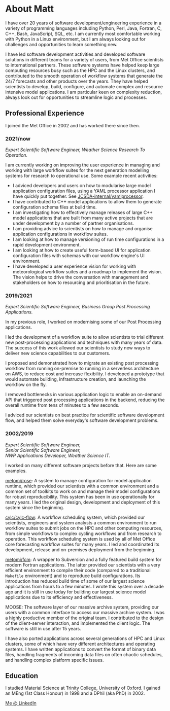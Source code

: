 # About Matt

I have over 20 years of software development/engineering experience in a variety
of programming languages including Python, Perl, Java, Fortran, C, C++, Bash,
JavaScript, SQL, etc. I am currently most comfortable working with Python in a
Linux environment, but I am always looking out for challenges and
opportunities to learn something new.

I have led software development activities and developed software solutions
in different teams for a variety of users, from Met Office scientists to
international partners. These software systems have helped keep large computing
resources busy such as the HPC and the Linux clusters, and contributed to the
smooth operation of workflow systems that generate the 24/7 forecasts and other
products over the years. They have helped scientists to develop, build, configure,
and automate complex and resource intensive model applications. I am particular
keen on complexity reduction, always look out for opportunities to streamline
logic and processes.

## Professional Experience

I joined the Met Office in 2002 and has worked there since then.

### 2021/now

*Expert Scientific Software Engineer, Weather Science Research To Operation.*

I am currently working on improving the user experience in managing
and working with large workflow suites for the next generation modelling
systems for research to operational use. Some example recent activities:

- I adviced developers and users on how to modularise large model application
  configuration files, using a YAML processor application I have quickly put
  together.
  See [JCSDA-internal/yamlprocessor](https://github.com/JCSDA-internal/yamlprocessor/).
- I have contributed to C++ model applications to allow them to generate
  configuration schema files at build time.
- I am investigating how to effectively manage releases of large C++ model applications
  that are built from many active projects that are under development by a
  number of partner organisations.
- I am providing advice to scientists on how to manage and organise
  application configurations in workflow suites.
- I am looking at how to manage versioning of run time configurations in a
  rapid development environment.
- I am looking at how to create useful form-based UI for application
  configuration files with schemas with our workflow engine's UI environment.
- I have developed a user experience vision for working with meteorological
  workflow suites and a roadmap to implement the vision. The vision helps to
  drive the conversation with management and stakeholders on how to resourcing
  and prioritisation in the future.

### 2019/2021

*Expert Scientific Software Engineer, Business Group Post Processing Applications.*

In my previous role, I worked on modernising some of our Post
Processing applications.

I led the development of a workflow suite to allow scientists to trial
different new post-processing applications and techniques with many years of
data. The success of this work allowed our scientists to study new ways to
deliver new science capabilities to our customers.

I proposed and demonstrated how to migrate an existing post processing
workflow from running on-premise to running in a serverless architecture on
AWS, to reduce cost and increase flexibility. I developed a prototype that would
automate building, infrastructure creation, and launching the workflow on the fly.

I removed bottlenecks in various application logic to enable an on-demand API
that triggered post processing applications in the backend, reducing the
overall runtime from tens of minutes to a few seconds.

I adviced our scientists on best practice for scientific software development
flow, and helped them solve everyday's software development problems.

### 2002/2019

*Expert Scientific Software Engineer,*  
*Senior Scientific Software Engineer,*  
*NWP Applications Developer, Weather Science IT.*

I worked on many different software projects before that.
Here are some examples.

[metomi/rose](https://github.com/metomi/rose/):
A system to manage configuration for model application runtime, which provided
our scientists with a common environment and a common set of toolkits to work
on and manage their model configurations for robust reproducibility. This
system has been in use operationally for many years. I led the
original design, development and deployment of this system since the
beginning.

[cylc/cylc-flow](https://github.com/cylc/cylc-flow/):
A workflow scheduling system, which provided our scientists, engineers and
system analysts a common environment to run workflow suites to submit jobs on
the HPC and other computing resources, from simple workflows to complex
cycling workflows and from research to operation. This workflow scheduling
system is used by all of Met Office core forecasting workflow suites for
many years. I led and coordinated its development, release and
on-premises deployment from the beginning.

[metomi/fcm](https://github.com/metomi/fcm/):
A wrapper to Subversion and a fully featured build system for modern Fortran
applications. The latter provided   our scientists with a very efficient
environment to compile their code (compared to a traditional `Makefile`
environment) and to reproduce build configurations. Its introduction has
reduced build time of some of our largest science applications from hours
to a few minutes. I wrote this system over a decade ago and it is still in
use today for building our largest science model applications due to its
efficiency and effectiveness.

MOOSE:
The software layer of our massive archive system, providing our users with
a common interface to access our massive archive system. I was a highly
productive member of the original team. I contributed to the design of
the client-server interaction, and implemented the client logic.
The software is still in use after 15 years.

I have also ported applications across several generations of HPC and Linux
clusters, some of which have very different architectures and operating systems.
I have written applications to convert the format of binary data files,
handling fragments of incoming data files on often chaotic schedules,
and handling complex platform specific issues.

## Education

I studied Material Science at Trinity College, University of Oxford.
I gained an MEng (1st Class Honour) in 1998 and a DPhil (aka PhD) in 2002.

[Me @ LinkedIn](https://www.linkedin.com/in/matthewrmshin/)

<!--
**matthewrmshin/matthewrmshin** is a ✨ _special_ ✨ repository because its `README.md` (this file) appears on your GitHub profile.

Here are some ideas to get you started:

- 🔭 I’m currently working on ...
- 🌱 I’m currently learning ...
- 👯 I’m looking to collaborate on ...
- 🤔 I’m looking for help with ...
- 💬 Ask me about ...
- 📫 How to reach me: ...
- 😄 Pronouns: ...
- ⚡ Fun fact: ...
-->
